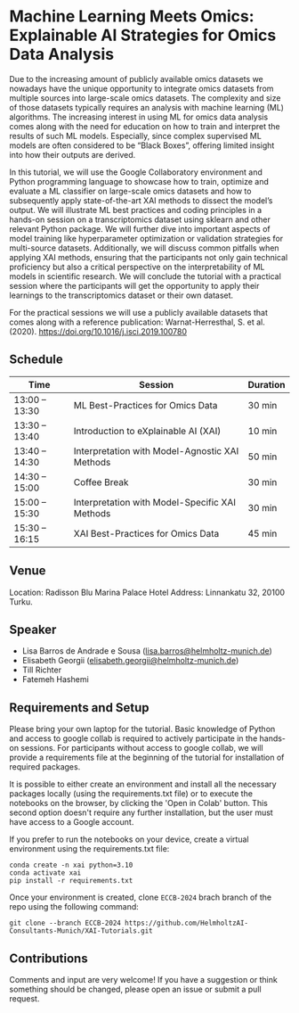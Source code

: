# Machine Learning Meets Omics: Explainable AI Strategies for Omics Data Analysis

Due to the increasing amount of publicly available omics datasets we nowadays have the unique opportunity to integrate omics datasets from multiple sources into large-scale omics datasets. The complexity and size of those datasets typically requires an analysis with machine learning (ML) algorithms. The increasing interest in using ML for omics data analysis comes along with the need for education on how to train and interpret the results of such ML models. Especially, since complex supervised ML models are often considered to be “Black Boxes”, offering limited insight into how their outputs are derived.

In this tutorial, we will use the Google Collaboratory environment and Python programming language to showcase how to train, optimize and evaluate a ML classifier on large-scale omics datasets and how to subsequently apply state-of-the-art XAI methods to dissect the model’s output. We will illustrate ML best practices and coding principles in a hands-on session on a transcriptomics dataset using sklearn and other relevant Python package. We will further dive into important aspects of model training like hyperparameter optimization or validation strategies for multi-source datasets. Additionally, we will discuss common pitfalls when applying XAI methods, ensuring that the participants not only gain technical proficiency but also a critical perspective on the interpretability of ML models in scientific research. We will conclude the tutorial with a practical session where the participants will get the opportunity to apply their learnings to the transcriptomics dataset or their own dataset.

For the practical sessions we will use a publicly available datasets that comes along with a reference publication: Warnat-Herresthal, S. et al. (2020). https://doi.org/10.1016/j.isci.2019.100780

## Schedule

|  Time | Session  | Duration  |
|---|---|---|
| 13:00 – 13:30 | ML Best-Practices for Omics Data | 30 min|
| 13:30 – 13:40 | Introduction to eXplainable AI (XAI) | 10 min|
| 13:40 – 14:30 | Interpretation with Model-Agnostic XAI Methods | 50 min|
| 14:30 – 15:00 | Coffee Break | 30 min|
| 15:00 – 15:30 | Interpretation with Model-Specific XAI Methods | 30 min| 
| 15:30 – 16:15 | XAI Best-Practices for Omics Data | 45 min|

## Venue

Location: Radisson Blu Marina Palace Hotel
Address: Linnankatu 32, 20100 Turku.

## Speaker

- Lisa Barros de Andrade e Sousa ([lisa.barros@helmholtz-munich.de](mailto:lisa.barros@helmholtz-munich.de))
- Elisabeth Georgii ([elisabeth.georgii@helmholtz-munich.de](mailto:elisabeth.georgii@helmholtz-munich.de))
- Till Richter 
- Fatemeh Hashemi 


## Requirements and Setup

Please bring your own laptop for the tutorial. Basic knowledge of Python and access to google collab is required to actively participate in the hands-on sessions. For participants without access to google collab, we will provide a requirements file at the beginning of the tutorial for installation of required packages.

It is possible to either create an environment and install all the necessary packages locally (using the requirements.txt file) or to execute the notebooks on the browser, by clicking the 'Open in Colab' button. This second option doesn't require any further installation, but the user must have access to a Google account.

If you prefer to run the notebooks on your device, create a virtual environment using the requirements.txt file:
```
conda create -n xai python=3.10
conda activate xai
pip install -r requirements.txt
```

Once your environment is created, clone `ECCB-2024` brach branch of the repo using the following command:

```
git clone --branch ECCB-2024 https://github.com/HelmholtzAI-Consultants-Munich/XAI-Tutorials.git
```

## Contributions

Comments and input are very welcome! If you have a suggestion or think something should be changed, please open an issue or submit a pull request. 
